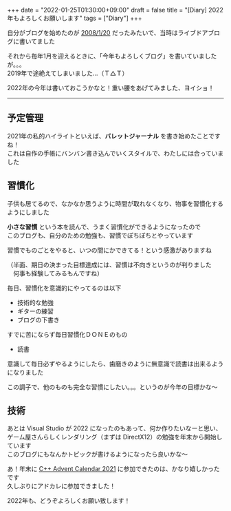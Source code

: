 +++
date = "2022-01-25T01:30:00+09:00"
draft = false
title = "[Diary] 2022年もよろしくお願いします"
tags = ["Diary"]
+++

自分がブログを始めたのが [2008/1/20](http://blog.livedoor.jp/haruka_sao/archives/50865578.html) だったみたいで、当時はライブドアブログに書いてました

それから毎年1月を迎えるときに、「今年もよろしくブログ」を書いていましたが。。。  
2019年で途絶えてしまいました…（Ｔ△Ｔ）  

2022年の今年は書いておこうかなと！重い腰をあげてみました、ヨイショ！

-----

## 予定管理

2021年の私的ハイライトといえば、**バレットジャーナル** を書き始めたことですね！  
これは自作の手帳にバンバン書き込んでいくスタイルで、わたしには合っていました

## 習慣化

子供も居てるので、なかなか思うように時間が取れなくなり、物事を習慣化するようにしました

**小さな習慣** という本を読んで、うまく習慣化ができるようになったので  
このブログも、自分のための勉強も、習慣でぽちぽちとやっています

習慣でものごとをやると、いつの間にかできてる！という感激がありますね  

（半面、期日の決まった目標達成には、習慣は不向きというのが判りました  
　何事も経験してみるもんですね）

毎日、習慣化を意識的にやってるのは以下

- 技術的な勉強
- ギターの練習
- ブログの下書き

すでに苦にならず毎日習慣化ＤＯＮＥのもの

- 読書

意識して毎日必ずやるようにしたら、歯磨きのように無意識で読書は出来るようになりました

この調子で、他のものも完全な習慣にしたい。。。というのが今年の目標かな～

## 技術

あとは Visual Studio が 2022 になったのもあって、何か作りたいなーと思い、ゲーム屋さんらしくレンダリング（まずは DirectX12）の勉強を年末から開始しています  
このブログにもなんかトピックが書けるようになったら良いかな～

あ！年末に [C++ Advent Calendar 2021](https://qiita.com/advent-calendar/2021/cxx) に参加できたのは、かなり嬉しかったです  
久しぶりにアドカレに参加できました！

2022年も、どうぞよろしくお願い致します！
